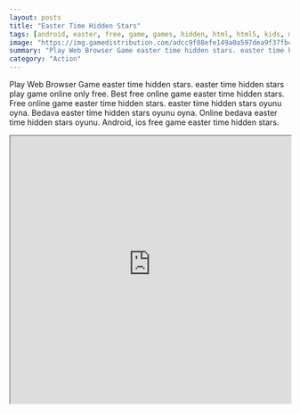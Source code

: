 ```yaml
---
layout: posts
title: "Easter Time Hidden Stars"
tags: [android, easter, free, game, games, hidden, html, html5, kids, mobile, object, school, stars, thinking, free, online, games, oyna, game, free, games, play, play, games]
image: "https://img.gamedistribution.com/adcc9f08efe149a0a597dea9f37fb400.jpg"
summary: "Play Web Browser Game easter time hidden stars. easter time hidden stars play game online only free. Best free online game easter time hidden stars. Free online game easter time hidden stars. easter time hidden stars oyunu oyna. Bedava easter time hidden stars oyunu oyna. Online bedava easter time hidden stars oyunu. Android, ios free game easter time hidden stars."
category: "Action"
---
```


Play Web Browser Game easter time hidden stars. easter time hidden stars play game online only free. Best free online game easter time hidden stars. Free online game easter time hidden stars. easter time hidden stars oyunu oyna. Bedava easter time hidden stars oyunu oyna. Online bedava easter time hidden stars oyunu. Android, ios free game easter time hidden stars.

<iframe width="100%" height="480px;" src="https://html5.gamedistribution.com/adcc9f08efe149a0a597dea9f37fb400/"></iframe>